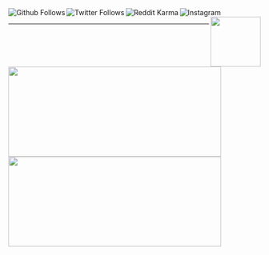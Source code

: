 <a href="https://github.com/caiiqef">
  <img align="left" alt="Github Follows" src="https://img.shields.io/github/followers/caiiqef?label=Follow&style=social" />
</a>

<a href="https://twitter.com/caiiqef">
  <img align="left" alt="Twitter Follows" src="https://img.shields.io/twitter/follow/caiiqef?label=Follow&style=social" />
</a>

<a href="https://reddit.com/user/caiiqef">
  <img align="left" alt="Reddit Karma" src="https://img.shields.io/reddit/user-karma/combined/caiiqef?style=social" />
</a>

<a href="https://instagram.com/caiiqef">
  <img align="left" alt="Instagram" src="https://img.shields.io/badge/Instagram-E4405F?style=for-the-badge&logo=instagram&logoColor=white" />
</a>

<img align='right' src='https://i.imgur.com/sv6ffPf.gif' width='100'>

<br />
<hr>
<a href="https://github.com/caiiqef">
  <img height="180em" width="425em" src="https://github-readme-stats.vercel.app/api?username=caiiqef&show_icons=true&theme=vision-friendly-dark" style="max-width:100%;">
  <img height="180em" width="425em" src="https://github-readme-stats-eight-theta.vercel.app/api/top-langs/?username=caiiqef&layout=compact&langs_count=8&border=true&theme=vision-friendly-dark" style="max-width:100%;">
</a>
